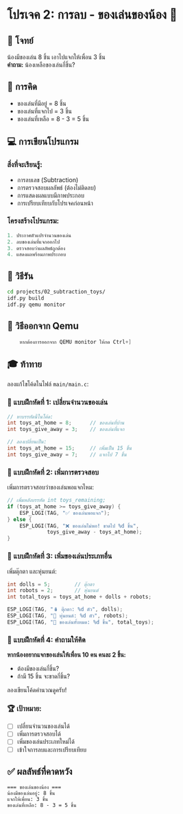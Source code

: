 # โปรเจค 2: การลบ - ของเล่นของน้อง 🧸

## 🎯 โจทย์
น้องมีของเล่น 8 ชิ้น เอาไปแจกให้เพื่อน 3 ชิ้น  
**คำถาม:** น้องเหลือของเล่นกี่ชิ้น?

## 🧮 การคิด
- ของเล่นที่มีอยู่ = 8 ชิ้น
- ของเล่นที่แจกไป = 3 ชิ้น
- ของเล่นที่เหลือ = 8 - 3 = 5 ชิ้น

## 💻 การเขียนโปรแกรม

### สิ่งที่จะเรียนรู้:
- การลบเลข (Subtraction)
- การตรวจสอบผลลัพธ์ (ต้องไม่ติดลบ)
- การแสดงผลแบบมีภาพประกอบ
- การเปรียบเทียบกับโปรเจคก่อนหน้า

### โครงสร้างโปรแกรม:
```c
1. ประกาศตัวแปรจำนวนของเล่น
2. ลบของเล่นที่แจกออกไป
3. ตรวจสอบว่าผลลัพธ์ถูกต้อง
4. แสดงผลพร้อมภาพประกอบ
```

## 🚀 วิธีรัน

```bash
cd projects/02_subtraction_toys/
idf.py build
idf.py qemu monitor
```

## 🚪 วิธีออกจาก Qemu
``` c
    หากต้องการออกจาก QEMU monitor ให้กด Ctrl+]
``` 


## 🎓 ท้าทาย

ลองแก้ไขโค้ดในไฟล์ `main/main.c`:

### 📝 แบบฝึกหัดที่ 1: เปลี่ยนจำนวนของเล่น
```c
// หาบรรทัดนี้ในโค้ด:
int toys_at_home = 8;      // ของเล่นที่บ้าน
int toys_give_away = 3;    // ของเล่นที่แจก

// ลองเปลี่ยนเป็น:
int toys_at_home = 15;     // เพิ่มเป็น 15 ชิ้น
int toys_give_away = 7;    // แจกไป 7 ชิ้น
```

### 📝 แบบฝึกหัดที่ 2: เพิ่มการตรวจสอบ
เพิ่มการตรวจสอบว่าของเล่นพอแจกไหม:
```c
// เพิ่มหลังบรรทัด int toys_remaining;
if (toys_at_home >= toys_give_away) {
    ESP_LOGI(TAG, "✅ ของเล่นพอแจก");
} else {
    ESP_LOGI(TAG, "❌ ของเล่นไม่พอ! ขาดไป %d ชิ้น", 
             toys_give_away - toys_at_home);
}
```

### 📝 แบบฝึกหัดที่ 3: เพิ่มของเล่นประเภทอื่น
เพิ่มตุ๊กตา และหุ่นยนต์:
```c
int dolls = 5;        // ตุ๊กตา
int robots = 2;       // หุ่นยนต์
int total_toys = toys_at_home + dolls + robots;

ESP_LOGI(TAG, "🪆 ตุ๊กตา: %d ตัว", dolls);
ESP_LOGI(TAG, "🤖 หุ่นยนต์: %d ตัว", robots);
ESP_LOGI(TAG, "🎯 ของเล่นทั้งหมด: %d ชิ้น", total_toys);
```

### 📝 แบบฝึกหัดที่ 4: คำถามให้คิด
**หากน้องอยากแจกของเล่นให้เพื่อน 10 คน คนละ 2 ชิ้น:**
- ต้องมีของเล่นกี่ชิ้น?
- ถ้ามี 15 ชิ้น จะขาดกี่ชิ้น?

ลองเขียนโค้ดคำนวณดูครับ!

### 🏆 เป้าหมาย:
- [ ] เปลี่ยนจำนวนของเล่นได้
- [ ] เพิ่มการตรวจสอบได้
- [ ] เพิ่มของเล่นประเภทใหม่ได้
- [ ] เข้าใจการลบและการเปรียบเทียบ

## ✅ ผลลัพธ์ที่คาดหวัง

```
=== ของเล่นของน้อง ===
น้องมีของเล่นอยู่: 8 ชิ้น
แจกให้เพื่อน: 3 ชิ้น
ของเล่นที่เหลือ: 8 - 3 = 5 ชิ้น
```
